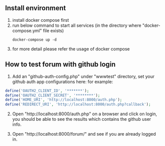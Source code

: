 ## Install environment
1. install docker compose first
2. run below command to start all services (in the directory where "docker-compose.yml" file exists)
    ```
    docker-compose up -d
    ```
3. for more detail please refer the usage of docker compose




## How to test forum with github login
1. Add an "github-auth-config.php" under "wwwtest" directory, set your github auth app configurations here:
for example:
```php
define('OAUTH2_CLIENT_ID', '*******');
define('OAUTH2_CLIENT_SECRET', '********');
define('HOME_URI', 'http://localhost:8000/auth.php');
define('REDIRECT_URI', 'http://localhost:8000/auth.php?callback');
```

2. Open "http://localhost:8000/auth.php" on a browser and click on login, you should be able to see the results which contains
the github user info. 

3. Open "http://localhost:8000/forum/" and see if you are already logged in.